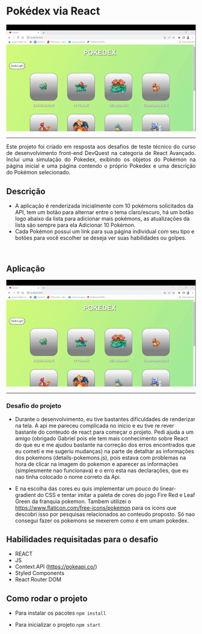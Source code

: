 # Pokédex via React
<img src="/src/imgReadme/pokedex-web.gif"><hr>

<p align="justify">Este projeto foi criado em resposta aos desafios de teste técnico do curso de desenvolvimento front-end DevQuest na categoria de React Avançado. Inclui uma simulação do Pokedex, exibindo os objetos do Pokémon na página inicial e uma página contendo o próprio Pokedex e uma descrição do Pokémon selecionado.</p>

## Descrição 
- A aplicação é renderizada inicialmente com 10 pokémons solicitados da API, tem um botão para alternar entre o tema claro/escuro, há um botão logo abaixo da lista para adicionar mais pokémons, as atualizações da lista são sempre para ela Adicionar 10 Pokémon.
- Cada Pokémon possui um link para sua página individual com seu tipo e botões para você escolher se deseja ver suas habilidades ou golpes.
<br/>

## Aplicação

<img src="/src/imgReadme/pokedex-web.gif"><hr>



### Desafio do projeto

- Durante o desenvolvimento, eu tive bastantes dificuldades de renderizar na tela. A api
me pareceu complicada no inicio e eu tive re rever bastante do conteudo de react para começar o projeto. Pedi ajuda a um amigo (obrigado Gabriel pois ele tem mais conhecimento sobre React do que eu e me ajudou bastante na correção dos erros encontrados que eu cometi e me sugeriu mudanças) na parte de detalhar as informações dos pokemons (details-pokemons.js), pois estava com problemas na hora de clicar na imagem do pokemon e aparecer as informações (simplesmente nao funcionava) e o erro esta nas declarações, que eu nao tinha colocado o nome correto da Api.

- E na escolha das cores eu quis implementar um pouco do linear-gradient do CSS e 
tentar imitar a paleta de cores do jogo Fire Red e Leaf Green da franquia pokemon.
Tambem utilizei o https://www.flaticon.com/free-icons/pokemon para os icons que descobri isso por pesquisas relacionados ao conteudo proposto. Só nao consegui fazer os pokemons se mexerem como é em umam pokedex.

## Habilidades requisitadas para o desafio

- REACT
- JS
- Context.API (https://pokeapi.co/)
- Styled Components
- React Router DOM


## Como rodar o projeto
- Para instalar os pacotes `npm install`

- Para inicializar o projeto `npm start`